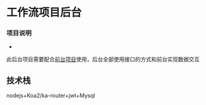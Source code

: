 # 工作流项目后台
### 项目说明
-
此后台项目需要配合[前台项目](https://github.com/woniu3821/fuck)使用，后台全部使用接口的方式和前台实现数据交互
## 技术栈
nodejs+Koa2/ka-router+jwt+Mysql
